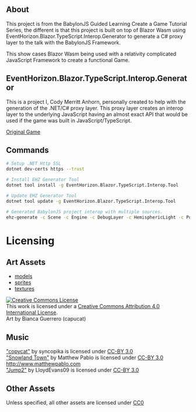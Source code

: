 ## About

This project is from the BabylonJS Guided Learning Create a Game Tutorial Series, the different is that this project is built on top of Blazor Wasm using EventHorizon.Blazor.TypeScript.Interop.Generator to generate a C# proxy layer to the talk with the BabylonJS Framework. 

This show cases Blazor Wasm being used with a relativity complicated JavaScript Framework to create a functional Game.

## EventHorizon.Blazor.TypeScript.Interop.Generator

This is a project I, Cody Merritt Anhorn, personally created to help with the generation of the .NET/C# proxy layer. This proxy layer creates an interop layer to the underlying JavaScript having an almost exact API that would be used if the game was built in JavaScript/TypeScript.

[Original Game](https://babylonjs.github.io/SummerFestival/)

## Commands 

~~~ bash
# Setup .NET Http SSL
dotnet dev-certs https --trust

# Install EHZ Generator Tool
dotnet tool install -g EventHorizon.Blazor.TypeScript.Interop.Tool

# Update EHZ Generator Tool
dotnet tool update -g EventHorizon.Blazor.TypeScript.Interop.Tool

# Generated BabylonJS project interop with multiple sources.
ehz-generate -c Scene -c Engine -c DebugLayer -c HemisphericLight -c PointLight -c ArcRotateCamera -c UniversalCamera -c PBRMetallicRoughnessMaterial -c MeshBuilder -c SceneLoader -c StandardMaterial -c ExecuteCodeAction -c AdvancedDynamicTexture -c Button -c StackPanel -c Sound -c CubeTexture -c GlowLayer -a Blazor.BabylonJS.WASM -s https://cdn.jsdelivr.net/gh/BabylonJS/Babylon.js@4.2.0/dist/babylon.d.ts -s https://cdn.jsdelivr.net/gh/BabylonJS/Babylon.js@4.2.0/dist/gui/babylon.gui.d.ts
~~~

# Licensing
## Art Assets
- [models](https://github.com/capucat/summers-festival/tree/master/models)
- [sprites](https://github.com/capucat/summers-festival/tree/master/sprites)
- [textures](https://github.com/capucat/summers-festival/tree/master/textures)

<a rel="license" href="http://creativecommons.org/licenses/by/4.0/"><img alt="Creative Commons License" style="border-width:0" src="https://i.creativecommons.org/l/by/4.0/88x31.png" /></a><br />This work is licensed under a <a rel="license" href="http://creativecommons.org/licenses/by/4.0/">Creative Commons Attribution 4.0 International License</a>.  
Art by Bianca Guerrero (capucat)

## Music
["copycat"](https://opengameart.org/content/copycat) by syncopika is licensed under [CC-BY 3.0](https://creativecommons.org/licenses/by/3.0/)  
["Snowland Town"](https://opengameart.org/content/snowland-town) by Matthew Pablo is licensed under [CC-BY 3.0](https://creativecommons.org/licenses/by/3.0/)  
http://www.matthewpablo.com  
["Jump2"](https://freesound.org/people/LloydEvans09/sounds/187024/) by LloydEvans09 is licensed under [CC-BY 3.0](https://creativecommons.org/licenses/by/3.0/)

## Other Assets
Unless specified, all other assets are licensed under [CC0](https://creativecommons.org/publicdomain/zero/1.0/)
